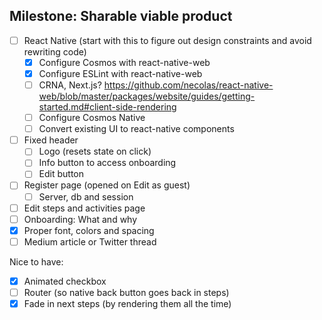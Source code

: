 ## Milestone: Sharable viable product

- [ ] React Native (start with this to figure out design constraints and avoid rewriting code)
  - [x] Configure Cosmos with react-native-web
  - [x] Configure ESLint with react-native-web
  - [ ] CRNA, Next.js?
        https://github.com/necolas/react-native-web/blob/master/packages/website/guides/getting-started.md#client-side-rendering
  - [ ] Configure Cosmos Native
  - [ ] Convert existing UI to react-native components
- [ ] Fixed header
  - [ ] Logo (resets state on click)
  - [ ] Info button to access onboarding
  - [ ] Edit button
- [ ] Register page (opened on Edit as guest)
  - [ ] Server, db and session
- [ ] Edit steps and activities page
- [ ] Onboarding: What and why
- [x] Proper font, colors and spacing
- [ ] Medium article or Twitter thread

Nice to have:

- [x] Animated checkbox
- [ ] Router (so native back button goes back in steps)
- [x] Fade in next steps (by rendering them all the time)
